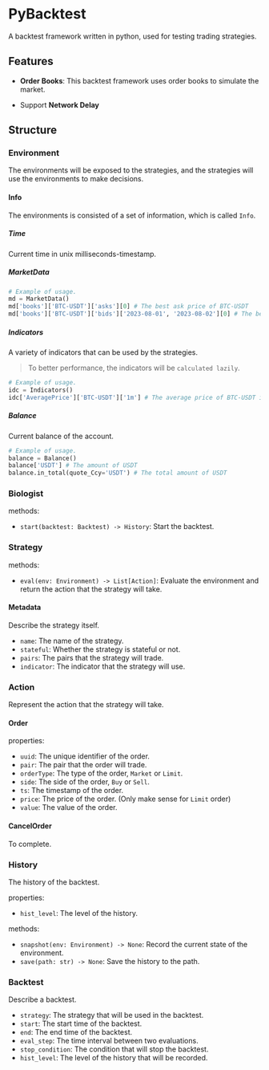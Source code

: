 # PyBacktest

A backtest framework written in python, used for testing trading strategies.

## Features

* **Order Books**: This backtest framework uses order books to simulate the market.  

* Support **Network Delay**

## Structure

### Environment

The environments will be exposed to the strategies, and the strategies will use the environments to make decisions.

#### Info

The environments is consisted of a set of information, which is called `Info`.

##### Time

Current time in unix milliseconds-timestamp.

##### MarketData

```python
# Example of usage.
md = MarketData()
md['books']['BTC-USDT']['asks'][0] # The best ask price of BTC-USDT
md['books']['BTC-USDT']['bids']['2023-08-01', '2023-08-02'][0] # The best bid price of BTC-USDT between 2023-08-01 and 2023-08-02
```

##### Indicators

A variety of indicators that can be used by the strategies.
> To better performance, the indicators will be `calculated lazily`.

```python
# Example of usage.
idc = Indicators()
idc['AveragePrice']['BTC-USDT']['1m'] # The average price of BTC-USDT in the last 1 minute
```

##### Balance

Current balance of the account.

```python
# Example of usage.
balance = Balance()
balance['USDT'] # The amount of USDT
balance.in_total(quote_Ccy='USDT') # The total amount of USDT
```

### Biologist

methods:

* `start(backtest: Backtest) -> History`: Start the backtest.

### Strategy

methods:

* `eval(env: Environment) -> List[Action]`: Evaluate the environment and return the action that the strategy will take.

#### Metadata

Describe the strategy itself.

* `name`: The name of the strategy.
* `stateful`: Whether the strategy is stateful or not.
* `pairs`: The pairs that the strategy will trade.
* `indicator`: The indicator that the strategy will use.

### Action

Represent the action that the strategy will take.

#### Order

properties:

* `uuid`: The unique identifier of the order.
* `pair`: The pair that the order will trade.
* `orderType`: The type of the order, `Market` or `Limit`.
* `side`: The side of the order, `Buy` or `Sell`.
* `ts`: The timestamp of the order.
* `price`: The price of the order. (Only make sense for `Limit` order)
* `value`: The value of the order.

#### CancelOrder

To complete.

### History

The history of the backtest.

properties:

* `hist_level`: The level of the history.

methods:

* `snapshot(env: Environment) -> None`: Record the current state of the environment.
* `save(path: str) -> None`: Save the history to the path.

### Backtest

Describe a backtest.

* `strategy`: The strategy that will be used in the backtest.
* `start`: The start time of the backtest.
* `end`: The end time of the backtest.
* `eval_step`: The time interval between two evaluations.
* `stop_condition`: The condition that will stop the backtest.
* `hist_level`: The level of the history that will be recorded.
